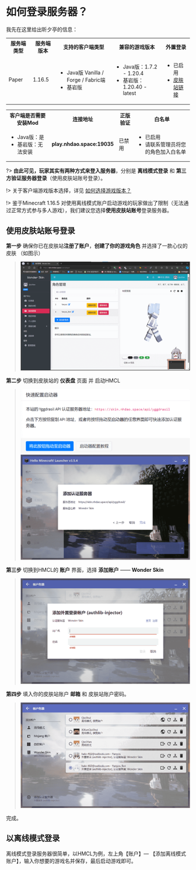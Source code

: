 # 如何登录服务器？

我先在这里给出昕夕亭的信息：

<table>
    <tr>
        <th>服务端类型</th>
        <th>服务端版本</th>
        <th>支持的客户端类型</th>
        <th>兼容的游戏版本</th>
        <th>外置登录</th>
    </tr>
    <tr>
        <td>Paper</td>
        <td>1.16.5</td>
        <td>
            <ul>
                <li>Java版 Vanilla / Forge / Fabric端</li>
                <li>基岩版</li>
            </ul>
        </td>
        <td>
            <ul>
                <li>Java版：1.7.2 - 1.20.4</li>
                <li>基岩版：1.20.40 - latest</li>
            </ul>
        </td>
        <td>
            <ul>
                <li>已启用</li>
                <li><a href="https://skin.nhdao.space" target="_blank">皮肤站链接</a></li>
            </ul>
        </td>
    </tr>
</table>
<table>
    <tr>
        <th>客户端是否需要安装Mod</th>
        <th>连接地址</th>
        <th>正版验证</th>
        <th>白名单</th>
    </tr>
    <tr>
        <td>
            <ul>
                <li>Java版：是</li>
                <li>基岩版：无法安装</li>
            </ul>
        </td>        
        <td>
            <b>play.nhdao.space:19035</b>
        </td>
        <td>
            已禁用
        </td>
        <td>
            <ul>
                <li>已启用</li>
                <li>请联系管理员将您的角色加入白名单</li>
            </ul>
        </td>
    </tr>
</table>


?> **由此可见，玩家其实有两种方式来登入服务器**，分别是 **离线模式登录** 和 **第三方验证服务器登录**（使用皮肤站账号登录）。

!> 关于客户端游戏版本选择，详见 [如何选择游戏版本？](version.md)

!> 鉴于Minecraft 1.16.5 对使用离线模式账户启动游戏的玩家做出了限制（无法通过正常方式参与多人游戏），我们建议您选择**使用皮肤站账号**登录服务器。


## 使用皮肤站账号登录

**第一步** 确保你已在皮肤站**注册了账户**，**创建了你的游戏角色** 并选择了一款心仪的皮肤 （如图示）

> ![屏幕截图 2023-12-04 210458](assets/images/1.png)

**第二步** 切换到皮肤站的 **仪表盘** 页面 并 启动HMCL

> <img src="assets/images/2.png" alt="屏幕截图 2023-12-04 211041" style="zoom:50%;" />
>
> <img src="assets/images/3.png" alt="屏幕截图 2023-12-04 211151" style="zoom:50%;" />

**第三步** 切换到HMCL的 **账户** 界面，选择 **添加账户** —— **Wonder Skin**

> <img src="assets/images/4.png" alt="屏幕截图 2023-12-04 211433" style="zoom:50%;" />

**第四步** 填入你的皮肤站账户 **邮箱** 和 皮肤站账户密码。

> <img src="assets/images/5.png" alt="屏幕截图 2023-12-04 211603" style="zoom:50%;" />

完成。

## 以离线模式登录

离线模式登录服务器很简单，以HMCL为例，左上角【账户】— 【添加离线模式账户】，输入你想要的游戏名并保存，最后启动游戏即可。
